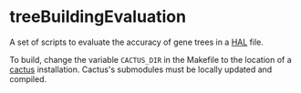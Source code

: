 # treeBuildingEvaluation

A set of scripts to evaluate the accuracy of gene trees in a [HAL](https://github.com/glennhickey/hal) file.

To build, change the variable `CACTUS_DIR` in the Makefile to the location of a [cactus](https://github.com/ComparativeGenomicsToolkit/cactus) installation. Cactus's submodules must be locally updated and compiled.
